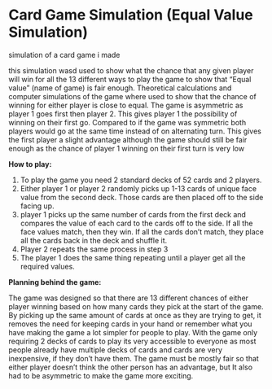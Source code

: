 # Card Game Simulation (Equal Value Simulation)
simulation of a card game i made

this simulation wasd used to show what the chance that any given player will win for all the 13 different ways to play the game to show that “Equal value” (name of game) is fair enough. Theoretical calculations and computer simulations of the game where used to show that the chance of winning for either player is close to equal.
The game is asymmetric as player 1 goes first then player 2. This gives player 1 the possibility of winning on their first go. Compared to if the game was symmetric both players would go at the same time instead of on alternating turn. This gives the first player a slight advantage although the game should still be fair enough as the chance of player 1 winning on their first turn is very low

**How to play:**

1.	To play the game you need 2 standard decks of 52 cards and 2 players.
2.	Either player 1 or player 2 randomly picks up 1-13 cards of unique face value from the second deck. Those cards are then placed off to the side facing up.
3.	player 1 picks up the same number of cards from the first deck and compares the value of each card to the cards off to the side. If all the face values match, then they win. If all the cards don’t match, they place all the cards back in the deck and shuffle it.
4.	Player 2 repeats the same process in step 3
5.	The player 1 does the same thing repeating until a player get all the required values.

**Planning behind the game:**

The game was designed so that there are 13 different chances of either player winning based on how many cards they pick at the start of the game. By picking up the same amount of cards at once as they are trying to get, it removes the need for keeping cards in your hand or remember what you have making the game a lot simpler for people to play. With the game only requiring 2 decks of cards to play its very accessible to everyone as most people already have multiple decks of cards and cards are very inexpensive, if they don’t have them. The game must be mostly fair so that either player doesn’t think the other person has an advantage, but It also had to be asymmetric to make the game more exciting.
